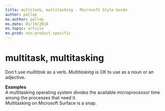 ```yaml
---
title: multitask, multitasking - Microsoft Style Guide
author: pallep
ms.author: pallep
ms.date: 01/19/2018
ms.topic: article
ms.prod: non-product-specific
---
```


# multitask, multitasking

Don't use *multitask* as a verb. *Multitasking* is OK to use as a noun or an adjective.

**Examples**  
A multitasking operating system divides the available microprocessor time among the processes that need it.  
Multitasking on Microsoft Surface is a snap.
